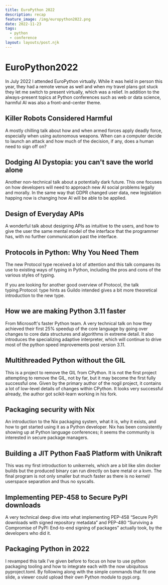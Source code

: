 ```yaml
---
title: EuroPython 2022
description: recap
feature_image: /img/europython2022.png
date: 2022-11-23
tags:
  - python
  - conference
layout: layouts/post.njk
---
```


# EuroPython2022

In July 2022 I attended EuroPython virtually. While it was held in person this year, they had a remote venue as well and when my travel plans got stuck they let me switch to present virtually, which was a relief. In addition to the always-present topics at Python conferences such as web or data science, harmful AI was also a front-and-center theme.

## Killer Robots Considered Harmful

A mostly chilling talk about how and when armed forces apply deadly force, especially when using autonomous weapons. When can a computer decide to launch an attack and how much of the decision, if any, does a human need to sign off on?

## Dodging AI Dystopia: you can't save the world alone

Another non-technical talk about a potentially dark future. This one focuses on how developers will need to approach new AI social problems legally and morally. In the same way that GDPR changed user data, new legislation happing now is changing how AI will be able to be applied.

## Design of Everyday APIs

A wonderful talk about designing APIs as intuitive to the users, and how to give the user the same mental model of the interface that the programmer has, with no further communication past the interface.

## Protocols in Python: Why You Need Them

The new Protocol type received a lot of attention and this talk compares its use to existing ways of typing in Python, including the pros and cons of the various styles of typing.

If you are looking for another good overview of Protocol, the talk typing.Protocol: type hints as Guildo intended gives a bit more theoretical introduction to the new type.

## How we are making Python 3.11 faster

From Microsoft's faster Python team. A very technical talk on how they achieved their first 25% speedup of the core language by going over changes to core data structures and algorithms in extreme detail. It also introduces the specializing adaptive interpreter, which will continue to drive most of the python speed improvements post version 3.11.

## Multithreaded Python without the GIL

This is a project to remove the GIL from CPython. It is not the first project attempting to remove the GIL, not by far, but it may become the first fully successful one. Given by the primary author of the nogil project, it contains a lot of low-level details of changes within CPython. It looks very successful already, the author got scikit-learn working in his fork.

## Packaging security with Nix

An introduction to the Nix packaging system, what it is, why it exists, and how to get started using it as a Python developer. Nix has been consistently showing up at Python language conferences; it seems the community is interested in secure package managers.

## Building a JIT Python FaaS Platform with Unikraft

This was my first introduction to unikernels, which are a bit like slim docker builds but the produced binary can run directly on bare metal or a kvm. The final program is not only smaller but much faster as there is no kernel/ userspace separation and thus no syscalls.

## Implementing PEP-458 to Secure PyPI downloads

A very technical deep dive into what implementing PEP-458 “Secure PyPI downloads with signed repository metadata” and PEP-480 “Surviving a Compromise of PyPI: End-to-end signing of packages” actually took, by the developers who did it.

## Packaging Python in 2022

I revamped this talk I’ve given before to focus on how to use python packaging tooling and how to integrate each with the now ubiquitous pyproject.toml. By following along with the simple commands that fit one slide, a viewer could upload their own Python module to pypi.org.
